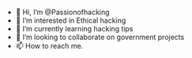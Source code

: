 - 👋 Hi, I’m @Passionofhacking
- 👀 I’m interested in Ethical hacking
- 🌱 I’m currently learning hacking tips
- 💞️ I’m looking to collaborate on government projects
- 📫 How to reach me.

<!---
Passionofhacking/Passionofhacking is a ✨ special ✨ repository because its `README.md` (this file) appears on your GitHub profile.
You can click the Preview link to take a look at your changes.
--->
